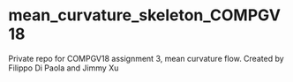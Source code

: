 # mean_curvature_skeleton_COMPGV18
Private repo for COMPGV18 assignment 3, mean curvature flow. Created by Filippo Di Paola and Jimmy Xu
